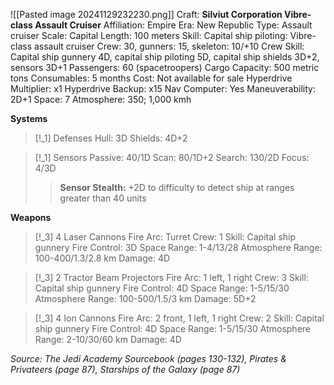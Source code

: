 ![[Pasted image 20241129232230.png]]
Craft: **Silviut Corporation Vibre-class Assault Cruiser**
Affiliation: Empire
Era: New Republic
Type: Assault cruiser
Scale: Capital
Length: 100 meters
Skill: Capital ship piloting: Vibre-class assault cruiser
Crew: 30, gunners: 15, skeleton: 10/+10
Crew Skill: Capital ship gunnery 4D, capital ship
piloting 5D, capital ship shields 3D+2, sensors 3D+1
Passengers: 60 (spacetroopers)
Cargo Capacity: 500 metric tons
Consumables: 5 months
Cost: Not available for sale
Hyperdrive Multiplier: x1
Hyperdrive Backup: x15
Nav Computer: Yes
Maneuverability: 2D+1
Space: 7
Atmosphere: 350; 1,000 kmh

**Systems**
> [!_1] Defenses
> Hull: 3D
> Shields: 4D+2

> [!_1] Sensors
> Passive: 40/1D
> Scan: 80/1D+2
>  Search: 130/2D
> Focus: 4/3D
> > **Sensor Stealth:** +2D to difficulty to detect ship at ranges greater than 40 units

**Weapons**
> [!_3] 4 Laser Cannons
> Fire Arc: Turret
> Crew: 1
> Skill: Capital ship gunnery
> Fire Control: 3D
> Space Range: 1-4/13/28
> Atmosphere Range: 100-400/1.3/2.8 km
> Damage: 4D

> [!_3] 2 Tractor Beam Projectors
> Fire Arc: 1 left, 1 right
> Crew: 3
> Skill: Capital ship gunnery
> Fire Control: 4D
> Space Range: 1-5/15/30
> Atmosphere Range: 100-500/1.5/3 km
> Damage: 5D+2

> [!_3] 4 Ion Cannons
> Fire Arc: 2 front, 1 left, 1 right
> Crew: 2
> Skill: Capital ship gunnery
> Fire Control: 4D
> Space Range: 1-5/15/30
> Atmosphere Range: 2-10/30/60 km
> Damage: 4D


*Source: The Jedi Academy Sourcebook (pages 130-132), Pirates & Privateers (page 87), Starships of the Galaxy (page 87)*


